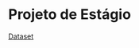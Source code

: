 # Projeto de Estágio

[Dataset](https://drive.google.com/drive/folders/1WoyYJUxVkp7sQn1Ad-kWSJEkWku3UdoD?usp=sharing)